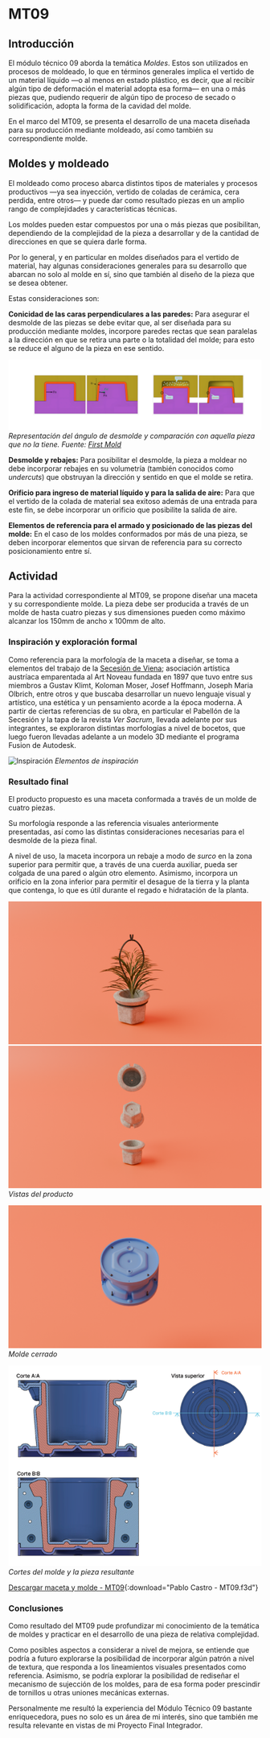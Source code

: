 # MT09

## Introducción
El módulo técnico 09 aborda la temática *Moldes*. Estos son utilizados en procesos de moldeado, lo que en términos generales implica el vertido de un material líquido —o al menos en estado plástico, es decir, que al recibir algún tipo de deformación el material adopta esa forma— en una o más piezas que, pudiendo requerir de algún tipo de proceso de secado o solidificación, adopta la forma de la cavidad del molde.

En el marco del MT09, se presenta el desarrollo de una maceta diseñada para su producción mediante moldeado, así como también su correspondiente molde.




## Moldes y moldeado

El moldeado como proceso abarca distintos tipos de materiales y procesos productivos —ya sea inyección, vertido de coladas de cerámica, cera perdida, entre otros— y puede dar como resultado piezas en un amplio rango de complejidades y características técnicas.

Los moldes pueden estar compuestos por una o más piezas que posibilitan, dependiendo de la complejidad de la pieza a desarrollar y de la cantidad de direcciones en que se quiera darle forma.

Por lo general, y en particular en moldes diseñados para el vertido de material, hay algunas consideraciones generales para su desarrollo  que abarcan no solo al molde en sí, sino que también al diseño de la pieza que se desea obtener.

Estas consideraciones son:

**Conicidad de las caras perpendiculares a las paredes:** Para asegurar el desmolde de las piezas se debe evitar que, al ser diseñada para su producción mediante moldes, incorpore paredes rectas que sean paralelas a la dirección en que se retira una parte o la totalidad del molde; para esto se reduce el alguno de la pieza en ese sentido.


![Desmolde](../images/MT09/desmolde.png)
*Representación del ángulo de desmolde y comparación con aquella pieza que no la tiene. Fuente: [First Mold](https://firstmold.com/guides/draft-angle/)*

**Desmolde y rebajes:** Para posibilitar el desmolde, la pieza a moldear no debe incorporar rebajes en su volumetría (también conocidos como _undercuts_) que obstruyan la dirección y sentido en que el molde se retira.

**Orificio para ingreso de material líquido y para la salida de aire:** Para que el vertido de la colada de material sea exitoso además de una entrada para este fin, se debe incorporar un orificio que posibilite la salida de aire.

**Elementos de referencia para el armado y posicionado de las piezas del molde:** En el caso de los moldes conformados por más de una pieza, se deben incorporar elementos que sirvan de referencia para su correcto posicionamiento entre sí.



## Actividad
Para la actividad correspondiente al MT09, se propone diseñar una maceta y su correspondiente molde. La pieza debe ser producida a través de un molde de hasta cuatro piezas y sus dimensiones pueden como máximo alcanzar los 150mm de ancho x 100mm de alto.




###  Inspiración y exploración formal
Como referencia para la morfología de la maceta a diseñar, se toma a elementos del trabajo de la [Secesión de Viena](https://secession.at/);  asociación artística austríaca emparentada al Art Noveau fundada en 1897 que tuvo entre sus miembros a Gustav Klimt, Koloman Moser, Josef Hoffmann, Joseph Maria Olbrich, entre otros y que buscaba desarrollar un nuevo lenguaje visual y artístico, una estética y un pensamiento acorde a la época moderna.
A partir de ciertas referencias de su obra, en particular el Pabellón de la Secesión y la tapa de la revista _Ver Sacrum_, llevada adelante por sus integrantes, se exploraron distintas morfologías a nivel de bocetos, que luego fueron llevadas adelante a un modelo 3D mediante el programa Fusion de Autodesk.

![Inspiración](../images/MT09/Inspiración.png)
*Elementos de inspiración*



###  Resultado final
El producto propuesto es una maceta conformada a través de un molde de cuatro piezas.

Su morfología responde a las referencia visuales anteriormente presentadas, así como las distintas consideraciones necesarias para el desmolde de la pieza final.

A nivel de uso, la maceta incorpora un rebaje a modo de *surco* en la zona superior para permitir que, a través de una cuerda auxiliar, pueda ser colgada de una pared o algún otro elemento. Asimismo, incorpora un orificio en la zona inferior para permitir el desague de la tierra y la planta que contenga, lo que es útil durante el regado e hidratación de la planta.


![Vista del producto](../images/MT09/Render_1.png)
![Vistas de la maceta](../images/MT09/Render_2.png)
_Vistas del producto_

![Molde cerrado](../images/MT09/Render_3.png)
_Molde cerrado_

![Corte de la maceta](../images/MT09/Corte.png)
_Cortes del molde y la pieza resultante_


[Descargar maceta y molde - MT09](<../archivos linkeados/MT09/Pablo Castro - MT09 - EFDI.f3d>){:download="Pablo Castro - MT09.f3d"}


###  Conclusiones

Como resultado del MT09 pude profundizar mi conocimiento de la temática de moldes y practicar en el desarrollo de una pieza de relativa complejidad. 

Como posibles aspectos a considerar a nivel de mejora, se entiende que podría a futuro explorarse la posibilidad de incorporar algún patrón a nivel de textura, que responda a los lineamientos visuales presentados como referencia. Asimismo, se podría explorar la posibilidad de rediseñar el mecanismo de sujección de los moldes, para de esa forma poder prescindir de tornillos u otras uniones mecánicas externas.

Personalmente me resultó la experiencia del Módulo Técnico 09 bastante enriquecedora, pues no solo es un área de mi interés, sino que también me resulta relevante en vistas de mi Proyecto Final Integrador.



